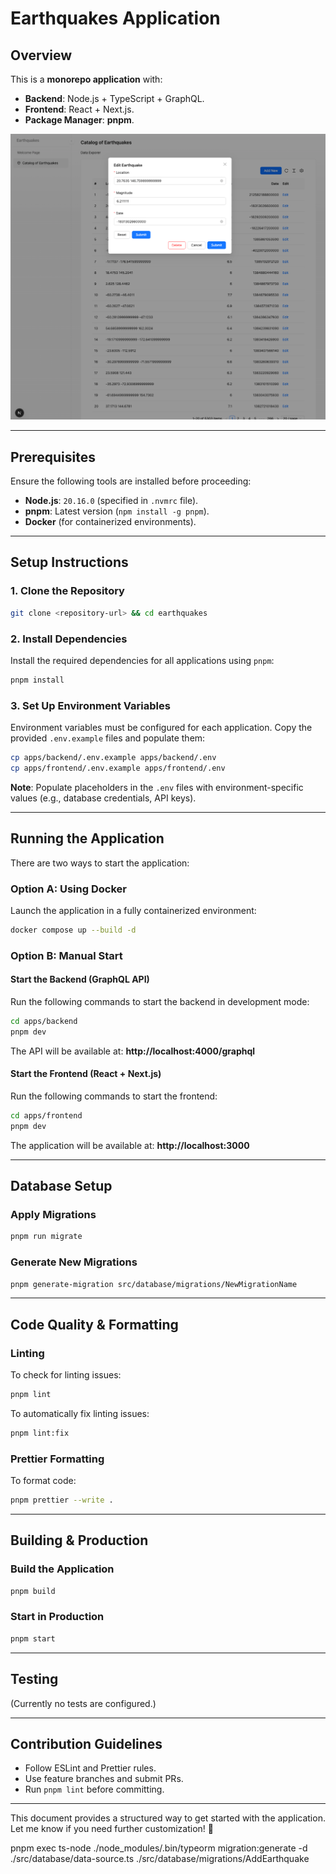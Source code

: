 # Earthquakes Application

## Overview

This is a **monorepo application** with:

- **Backend**: Node.js + TypeScript + GraphQL.
- **Frontend**: React + Next.js.
- **Package Manager**: **pnpm**.

![Catalog Overview](docs/catalog.png)

---

## Prerequisites

Ensure the following tools are installed before proceeding:

- **Node.js**: `20.16.0` (specified in `.nvmrc` file).
- **pnpm**: Latest version (`npm install -g pnpm`).
- **Docker** (for containerized environments).

---

## Setup Instructions

### 1. Clone the Repository

```bash
git clone <repository-url> && cd earthquakes
```

### 2. Install Dependencies

Install the required dependencies for all applications using `pnpm`:

```bash
pnpm install
```

### 3. Set Up Environment Variables

Environment variables must be configured for each application. Copy the provided `.env.example` files and populate them:

```bash
cp apps/backend/.env.example apps/backend/.env
cp apps/frontend/.env.example apps/frontend/.env
```

**Note**: Populate placeholders in the `.env` files with environment-specific values (e.g., database credentials, API
keys).

---

## Running the Application

There are two ways to start the application:

### Option A: Using Docker

Launch the application in a fully containerized environment:

```bash
docker compose up --build -d
```

### Option B: Manual Start

#### Start the Backend (GraphQL API)

Run the following commands to start the backend in development mode:

```bash
cd apps/backend
pnpm dev
```

The API will be available at: **http://localhost:4000/graphql**

#### Start the Frontend (React + Next.js)

Run the following commands to start the frontend:

```bash
cd apps/frontend
pnpm dev
```

The application will be available at: **http://localhost:3000**

---

## Database Setup

### Apply Migrations

```bash
pnpm run migrate
```

### Generate New Migrations

```bash
pnpm generate-migration src/database/migrations/NewMigrationName
```

---

## Code Quality & Formatting

### Linting
To check for linting issues:
```sh
pnpm lint
```

To automatically fix linting issues:
```sh
pnpm lint:fix
```

### Prettier Formatting
To format code:
```sh
pnpm prettier --write .
```

---

## Building & Production

### Build the Application

```sh
pnpm build
```

### Start in Production

```sh
pnpm start
```

---

## Testing
(Currently no tests are configured.)

---

## Contribution Guidelines
- Follow ESLint and Prettier rules.
- Use feature branches and submit PRs.
- Run `pnpm lint` before committing.

---

This document provides a structured way to get started with the application. Let me know if you need further customization! 🚀



pnpm exec ts-node ./node_modules/.bin/typeorm migration:generate -d ./src/database/data-source.ts ./src/database/migrations/AddEarthquake